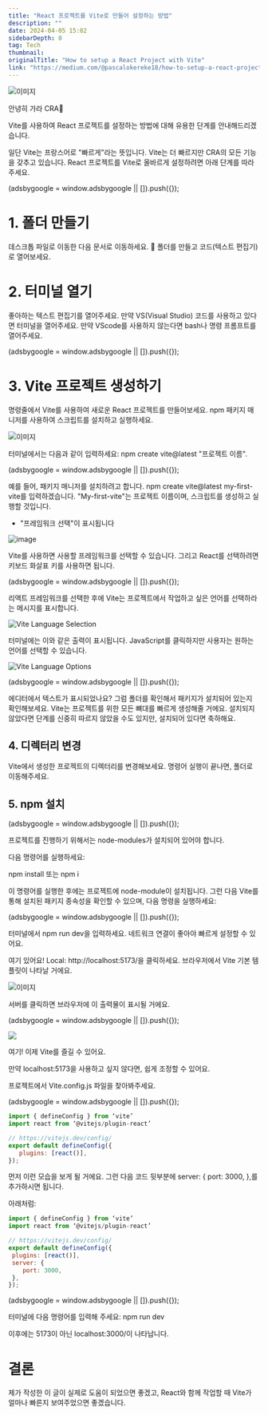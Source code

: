 ```yaml
---
title: "React 프로젝트를 Vite로 만들어 설정하는 방법"
description: ""
date: 2024-04-05 15:02
sidebarDepth: 0
tag: Tech
thumbnail: 
originalTitle: "How to setup a React Project with Vite"
link: "https://medium.com/@pascalokereke18/how-to-setup-a-react-project-with-vite-6c2130d3bce"
---
```



![이미지](./img/HowtosetupaReactProjectwithVite_0.png)

안녕히 가라 CRA👋

Vite를 사용하여 React 프로젝트를 설정하는 방법에 대해 유용한 단계를 안내해드리겠습니다.

일단 Vite는 프랑스어로 "빠르게"라는 뜻입니다. Vite는 더 빠르지만 CRA의 모든 기능을 갖추고 있습니다. React 프로젝트를 Vite로 올바르게 설정하려면 아래 단계를 따라주세요.

<!-- ui-log 수평형 -->
<ins class="adsbygoogle"
  style="display:block"
  data-ad-client="ca-pub-4877378276818686"
  data-ad-slot="9743150776"
  data-ad-format="auto"
  data-full-width-responsive="true"></ins>
<component is="script">
(adsbygoogle = window.adsbygoogle || []).push({});
</component>

# 1. 폴더 만들기

데스크톱 파일로 이동한 다음 문서로 이동하세요. 📁 폴더를 만들고 코드(텍스트 편집기)로 열어보세요.

# 2. 터미널 열기

좋아하는 텍스트 편집기를 열어주세요. 만약 VS(Visual Studio) 코드를 사용하고 있다면 터미널을 열어주세요. 만약 VScode를 사용하지 않는다면 bash나 명령 프롬프트를 열어주세요.

<!-- ui-log 수평형 -->
<ins class="adsbygoogle"
  style="display:block"
  data-ad-client="ca-pub-4877378276818686"
  data-ad-slot="9743150776"
  data-ad-format="auto"
  data-full-width-responsive="true"></ins>
<component is="script">
(adsbygoogle = window.adsbygoogle || []).push({});
</component>

# 3. Vite 프로젝트 생성하기

명령줄에서 Vite를 사용하여 새로운 React 프로젝트를 만들어보세요. npm 패키지 매니저를 사용하여 스크립트를 설치하고 실행하세요.

![이미지](./img/HowtosetupaReactProjectwithVite_1.png)

터미널에서는 다음과 같이 입력하세요: npm create vite@latest "프로젝트 이름".

<!-- ui-log 수평형 -->
<ins class="adsbygoogle"
  style="display:block"
  data-ad-client="ca-pub-4877378276818686"
  data-ad-slot="9743150776"
  data-ad-format="auto"
  data-full-width-responsive="true"></ins>
<component is="script">
(adsbygoogle = window.adsbygoogle || []).push({});
</component>

예를 들어, 패키지 매니저를 설치하려고 합니다. npm create vite@latest my-first-vite를 입력하겠습니다. "My-first-vite"는 프로젝트 이름이며, 스크립트를 생성하고 실행할 것입니다.

- "프레임워크 선택"이 표시됩니다

![image](./img/HowtosetupaReactProjectwithVite_2.png)

Vite를 사용하면 사용할 프레임워크를 선택할 수 있습니다. 그리고 React를 선택하려면 키보드 화살표 키를 사용하면 됩니다.

<!-- ui-log 수평형 -->
<ins class="adsbygoogle"
  style="display:block"
  data-ad-client="ca-pub-4877378276818686"
  data-ad-slot="9743150776"
  data-ad-format="auto"
  data-full-width-responsive="true"></ins>
<component is="script">
(adsbygoogle = window.adsbygoogle || []).push({});
</component>

리액트 프레임워크를 선택한 후에 Vite는 프로젝트에서 작업하고 싶은 언어를 선택하라는 메시지를 표시합니다.

![Vite Language Selection](./img/HowtosetupaReactProjectwithVite_3.png)

터미널에는 이와 같은 출력이 표시됩니다. JavaScript를 클릭하지만 사용자는 원하는 언어를 선택할 수 있습니다.

![Vite Language Options](./img/HowtosetupaReactProjectwithVite_4.png)

<!-- ui-log 수평형 -->
<ins class="adsbygoogle"
  style="display:block"
  data-ad-client="ca-pub-4877378276818686"
  data-ad-slot="9743150776"
  data-ad-format="auto"
  data-full-width-responsive="true"></ins>
<component is="script">
(adsbygoogle = window.adsbygoogle || []).push({});
</component>

에디터에서 텍스트가 표시되었나요? 그럼 폴더를 확인해서 패키지가 설치되어 있는지 확인해보세요. Vite는 프로젝트를 위한 모든 뼈대를 빠르게 생성해줄 거에요. 설치되지 않았다면 단계를 신중히 따르지 않았을 수도 있지만, 설치되어 있다면 축하해요.

## 4. 디렉터리 변경

Vite에서 생성한 프로젝트의 디렉터리를 변경해보세요. 명령어 실행이 끝나면, 폴더로 이동해주세요.

## 5. npm 설치

<!-- ui-log 수평형 -->
<ins class="adsbygoogle"
  style="display:block"
  data-ad-client="ca-pub-4877378276818686"
  data-ad-slot="9743150776"
  data-ad-format="auto"
  data-full-width-responsive="true"></ins>
<component is="script">
(adsbygoogle = window.adsbygoogle || []).push({});
</component>

프로젝트를 진행하기 위해서는 node-modules가 설치되어 있어야 합니다.

다음 명령어를 실행하세요:

npm install 또는 npm i

이 명령어를 실행한 후에는 프로젝트에 node-module이 설치됩니다. 그런 다음 Vite를 통해 설치된 패키지 종속성을 확인할 수 있으며, 다음 명령을 실행하세요:

<!-- ui-log 수평형 -->
<ins class="adsbygoogle"
  style="display:block"
  data-ad-client="ca-pub-4877378276818686"
  data-ad-slot="9743150776"
  data-ad-format="auto"
  data-full-width-responsive="true"></ins>
<component is="script">
(adsbygoogle = window.adsbygoogle || []).push({});
</component>

터미널에서 npm run dev을 입력하세요. 네트워크 연결이 좋아야 빠르게 설정할 수 있어요.

여기 있어요! Local: http://localhost:5173/을 클릭하세요. 브라우저에서 Vite 기본 템플릿이 나타날 거에요.

![이미지](./img/HowtosetupaReactProjectwithVite_5.png)

서버를 클릭하면 브라우저에 이 출력물이 표시될 거에요.

<!-- ui-log 수평형 -->
<ins class="adsbygoogle"
  style="display:block"
  data-ad-client="ca-pub-4877378276818686"
  data-ad-slot="9743150776"
  data-ad-format="auto"
  data-full-width-responsive="true"></ins>
<component is="script">
(adsbygoogle = window.adsbygoogle || []).push({});
</component>

<img src="./img/HowtosetupaReactProjectwithVite_6.png" />

여기! 이제 Vite를 즐길 수 있어요.

만약 localhost:5173을 사용하고 싶지 않다면, 쉽게 조정할 수 있어요.

프로젝트에서 Vite.config.js 파일을 찾아봐주세요.

<!-- ui-log 수평형 -->
<ins class="adsbygoogle"
  style="display:block"
  data-ad-client="ca-pub-4877378276818686"
  data-ad-slot="9743150776"
  data-ad-format="auto"
  data-full-width-responsive="true"></ins>
<component is="script">
(adsbygoogle = window.adsbygoogle || []).push({});
</component>

```js
import { defineConfig } from ‘vite’
import react from ‘@vitejs/plugin-react’

// https://vitejs.dev/config/
export default defineConfig({
   plugins: [react()],
});
```

먼저 이런 모습을 보게 될 거에요. 그런 다음 코드 뒷부분에 server: { port: 3000, },를 추가하시면 됩니다.

아래처럼:

```js
import { defineConfig } from ‘vite’
import react from ‘@vitejs/plugin-react’

// https://vitejs.dev/config/
export default defineConfig({
 plugins: [react()],
 server: {
    port: 3000,
 },
});
```

<!-- ui-log 수평형 -->
<ins class="adsbygoogle"
  style="display:block"
  data-ad-client="ca-pub-4877378276818686"
  data-ad-slot="9743150776"
  data-ad-format="auto"
  data-full-width-responsive="true"></ins>
<component is="script">
(adsbygoogle = window.adsbygoogle || []).push({});
</component>

터미널에 다음 명령어를 입력해 주세요: npm run dev

이후에는 5173이 아닌 localhost:3000/이 나타납니다.

# 결론

제가 작성한 이 글이 실제로 도움이 되었으면 좋겠고, React와 함께 작업할 때 Vite가 얼마나 빠른지 보여주었으면 좋겠습니다.
